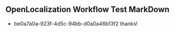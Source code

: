## OpenLocalization Workflow Test MarkDown
* be0a7a0a-923f-4d5c-94bb-d0a0a46b13f2 thanks!

<!--HONumber=Sep16_HO1-->


